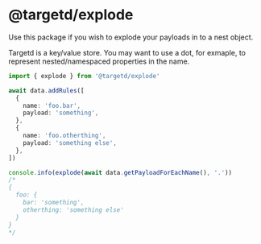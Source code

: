# @targetd/explode

Use this package if you wish to explode your payloads in to a nest object.

Targetd is a key/value store. You may want to use a dot, for exmaple, to represent nested/namespaced properties in the name.

```typescript
import { explode } from '@targetd/explode'

await data.addRules([
  {
    name: 'foo.bar',
    payload: 'something',
  },
  {
    name: 'foo.otherthing',
    payload: 'something else',
  },
])

console.info(explode(await data.getPayloadForEachName(), '.'))
/*
{
  foo: {
    bar: 'something',
    otherthing: 'something else'
  }
}
*/
```
